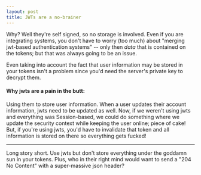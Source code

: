 ```yaml
---
layout: post
title: JWTs are a no-brainer
---
```


Why? Well they're self signed, so no storage is involved. Even if you are integrating
systems, you don't have to worry (too much) about "merging jwt-based authentication
systems" -- only then _data_ that is contained on the tokens; but that was always
going to be an issue.

Even taking into account the fact that user information may be stored in your tokens
isn't a problem since you'd need the server's private key to decrypt them.

#### Why jwts are a pain in the butt:

Using them to store user information. When a user updates their account information,
jwts need to be updated as well. Now, if we weren't using jwts and everything was
Session-based, we could do something where we update the security context while keeping
the user online; piece of cake! But, if you're using jwts, you'd have to invalidate that
token and all information is stored on there so everything gets fucked!

---

Long story short. Use jwts but don't store everything under the goddamn sun in your
tokens. Plus, who in their right mind would want to send a "204 No Content" with a
super-massive json header?



